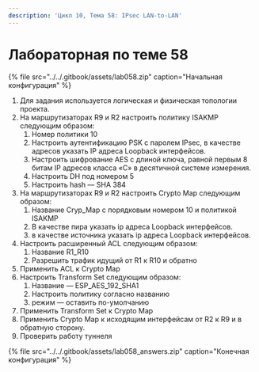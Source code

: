 ```yaml
---
description: 'Цикл 10, Тема 58: IPsec LAN-to-LAN'
---
```


# Лабораторная по теме 58 

{% file src="../../.gitbook/assets/lab058.zip" caption="Начальная конфигурация" %}

1. Для задания используется логическая и физическая топологии проекта.
2. На маршрутизаторах R9 и R2 настроить политику ISAKMP следующим образом:
   1. Номер политики 10
   2. Настроить аутентификацию PSK c паролем IPsec, в качестве адресов указать IP адреса Loopback интерфейсов.
   3. Настроить шифрование AES с длиной ключа, равной первым 8 битам IP адресов класса «С» в десятичной системе измерения.
   4. Настроить DH под номером 5
   5. Настроить hash — SHA 384
3. На маршрутизаторах R9 и R2 настроить Crypto Map следующим образом:
   1. Название Cryp\_Map с порядковым номером 10 и политикой ISAKMP
   2. В качестве пира указать ip адреса Loopback интерфейсов.
   3. в качестве источника указать ip адреса Loopback интерфейсов.
4. Настроить расширенный ACL следующим образом:
   1. Название R1\_R10
   2. Разрешить трафик идущий от R1 к R10 и обратно
5. Применить ACL к Crypto Map
6. Настроить Transform Set следующим образом:
   1. Название — ESP\_AES\_192\_SHA1
   2. Настроить политику согласно названию
   3. режим — оставить по-умолчанию
7. Применить Transform Set к Crypto Map
8. Применить Crypto Map к исходящим интерфейсам от R2 к R9 и в обратную сторону.
9. Проверить работу туннеля

{% file src="../../.gitbook/assets/lab058\_answers.zip" caption="Конечная конфигурация" %}

